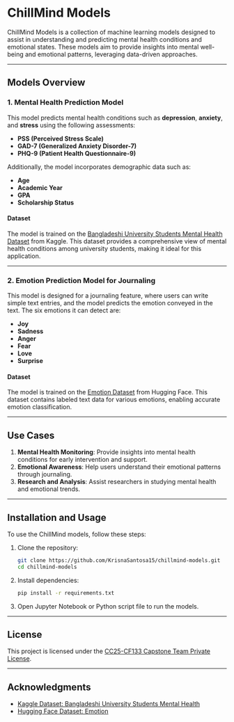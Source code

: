 # ChillMind Models

ChillMind Models is a collection of machine learning models designed to assist in understanding and predicting mental health conditions and emotional states. These models aim to provide insights into mental well-being and emotional patterns, leveraging data-driven approaches.

---

## Models Overview

### 1. Mental Health Prediction Model
This model predicts mental health conditions such as **depression**, **anxiety**, and **stress** using the following assessments:
- **PSS (Perceived Stress Scale)**
- **GAD-7 (Generalized Anxiety Disorder-7)**
- **PHQ-9 (Patient Health Questionnaire-9)**

Additionally, the model incorporates demographic data such as:
- **Age**
- **Academic Year**
- **GPA**
- **Scholarship Status**

#### Dataset
The model is trained on the [Bangladeshi University Students Mental Health Dataset](https://www.kaggle.com/datasets/mohsenzergani/bangladeshi-university-students-mental-health/data) from Kaggle. This dataset provides a comprehensive view of mental health conditions among university students, making it ideal for this application.

---

### 2. Emotion Prediction Model for Journaling
This model is designed for a journaling feature, where users can write simple text entries, and the model predicts the emotion conveyed in the text. The six emotions it can detect are:
- **Joy**
- **Sadness**
- **Anger**
- **Fear**
- **Love**
- **Surprise**

#### Dataset
The model is trained on the [Emotion Dataset](https://huggingface.co/datasets/dair-ai/emotion) from Hugging Face. This dataset contains labeled text data for various emotions, enabling accurate emotion classification.

---

## Use Cases
1. **Mental Health Monitoring**: Provide insights into mental health conditions for early intervention and support.
2. **Emotional Awareness**: Help users understand their emotional patterns through journaling.
3. **Research and Analysis**: Assist researchers in studying mental health and emotional trends.

---

## Installation and Usage
To use the ChillMind models, follow these steps:

1. Clone the repository:
    ```bash
    git clone https://github.com/KrisnaSantosa15/chillmind-models.git
    cd chillmind-models
    ```

2. Install dependencies:
    ```bash
    pip install -r requirements.txt
    ```

3. Open Jupyter Notebook or Python script file to run the models.
    <!-- ```python
    from chillmind_models import MentalHealthModel, EmotionModel

    # Example usage
    mental_health_model = MentalHealthModel()
    emotion_model = EmotionModel()

    # Predict mental health conditions
    prediction = mental_health_model.predict({
         "age": 21,
         "academic_year": 3,
         "gpa": 3.5,
         "scholarship_status": True,
         "pss_score": 18,
         "gad7_score": 10,
         "phq9_score": 12
    })

    # Predict emotion from journal text
    emotion = emotion_model.predict("I feel so happy and excited today!")
    ``` -->

---

## License
This project is licensed under the [CC25-CF133 Capstone Team Private License](LICENSE).

---

## Acknowledgments
- [Kaggle Dataset: Bangladeshi University Students Mental Health](https://www.kaggle.com/datasets/mohsenzergani/bangladeshi-university-students-mental-health/data)
- [Hugging Face Dataset: Emotion](https://huggingface.co/datasets/dair-ai/emotion)
